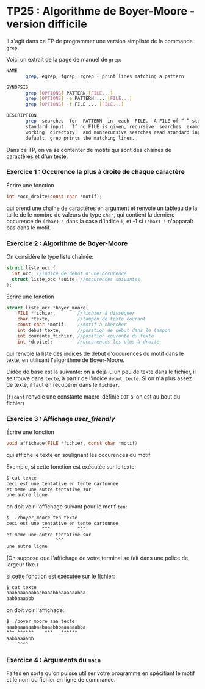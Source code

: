TP25 : Algorithme de Boyer-Moore - version difficile
==

Il s'agit dans ce TP de programmer une version simpliste de la
commande `grep`.

Voici un extrait de la page de manuel de `grep`:

```bash
NAME
       grep, egrep, fgrep, rgrep - print lines matching a pattern

SYNOPSIS
       grep [OPTIONS] PATTERN [FILE...]
       grep [OPTIONS] -e PATTERN ... [FILE...]
       grep [OPTIONS] -f FILE ... [FILE...]

DESCRIPTION
       grep  searches  for  PATTERN  in  each  FILE.  A FILE of “-” stands for
       standard input.  If no FILE is given, recursive  searches  examine  the
       working  directory,  and nonrecursive searches read standard input.  By
       default, grep prints the matching lines.
```

Dans ce TP, on va se contenter de motifs qui sont des
chaînes de caractères et d'un texte.

### Exercice 1 : Occurence la plus à droite de chaque caractère

Écrire une fonction

```C
int *occ_droite(const char *motif);
```

qui prend une chaîne de caractères en argument et renvoie un tableau
de la taille de le nombre de valeurs du type `char`, qui contient la
dernière occurence de `(char) i` dans la case d'indice `i`, et -1 si
`(char) i` n'apparaît pas dans le motif.


### Exercice 2 : Algorithme de Boyer-Moore

On considère le type liste chaînée:

```C
struct liste_occ {
  int occ; //indice de début d'une occurence
  struct liste_occ *suite; //occurences suivantes
};
```

Écrire une fonction

```C
struct liste_occ *boyer_moore(
    FILE *fichier,        //fichier à disséquer
    char *texte,          //tampon de texte courant
    const char *motif,    //motif à chercher
    int debut_texte,      //position de début dans le tampon
    int courante_fichier, //position courante du texte
    int *droite);         //occurences les plus à droite
```

qui renvoie la liste des indices de début d'occurences du motif dans le
texte, en utilisant l'algorithme de Boyer-Moore.

L'idée de base est la suivante: on a déjà lu un peu de texte dans le
fichier, il se trouve dans `texte`, à partir de l'indice
`debut_texte`. Si on n'a plus assez de texte, il faut en récupérer
dans le `fichier`.

(`fscanf` renvoie une constante macro-définie `EOF` si on est au bout du fichier)

### Exercice 3 : Affichage _user\_friendly_

Écrire une fonction

```C
void affichage(FILE *fichier, const char *motif)
```

qui affiche le texte en soulignant les occurences du motif.

Exemple, si cette fonction est exécutée sur le texte:

```bash
$ cat texte
ceci est une tentative en tente cartonnee
et meme une autre tentative sur
une autre ligne
```
on doit voir l'affichage suivant pour le motif `ten`:

```bash
$  ./boyer_moore ten texte
ceci est une tentative en tente cartonnee
             ^^^          ^^^
et meme une autre tentative sur
                  ^^^
une autre ligne

```

(On suppose que l'affichage de votre terminal se fait dans une police
de largeur fixe.)

si cette fonction est exécutée sur le fichier:

```bash
$ cat texte
aaabaaaaaabaabaaabbbaaaaaabba
aabbaaaabb
```

on doit voir l'affichage:

```bash
$ ./boyer_moore aaa texte
aaabaaaaaabaabaaabbbaaaaaabba
^^^ ^^^^^^    ^^^   ^^^^^^
aabbaaaabb
    ^^^^
```

### Exercice 4 : Arguments du `main`
Faites en sorte qu'on puisse utiliser votre programme en spécifiant le
motif et le nom du fichier en ligne de commande.

